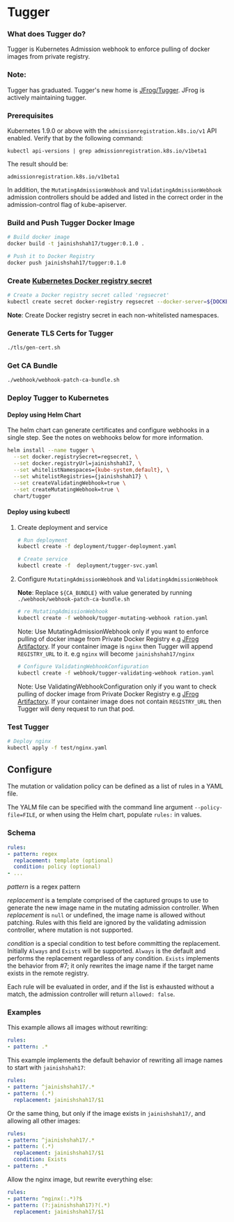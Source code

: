 # Tugger

### What does Tugger do?
Tugger is Kubernetes Admission webhook to enforce pulling of docker images from private registry.

### Note:
Tugger has graduated. Tugger's new home is [JFrog/Tugger](https://github.com/jfrog/tugger). 
JFrog is actively maintaining tugger.

### Prerequisites

Kubernetes 1.9.0 or above with the `admissionregistration.k8s.io/v1` API enabled. Verify that by the following command:
```
kubectl api-versions | grep admissionregistration.k8s.io/v1beta1
```
The result should be:
```
admissionregistration.k8s.io/v1beta1
```

In addition, the `MutatingAdmissionWebhook` and `ValidatingAdmissionWebhook` admission controllers should be added and listed in the correct order in the admission-control flag of kube-apiserver.

### Build and Push Tugger Docker Image

```bash
# Build docker image
docker build -t jainishshah17/tugger:0.1.0 .

# Push it to Docker Registry
docker push jainishshah17/tugger:0.1.0
```

### Create [Kubernetes Docker registry secret](https://kubernetes.io/docs/tasks/configure-pod-container/pull-image-private-registry/)

```bash
# Create a Docker registry secret called 'regsecret'
kubectl create secret docker-registry regsecret --docker-server=${DOCKER_REGISTRY} --docker-username=${DOCKER_USER} --docker-password=${DOCKER_PASS} --docker-email=${DOCKER_EMAIL}
```

**Note**: Create Docker registry secret in each non-whitelisted namespaces.

### Generate TLS Certs for Tugger

```bash
./tls/gen-cert.sh
```

### Get CA Bundle

```bash
./webhook/webhook-patch-ca-bundle.sh
```

### Deploy Tugger to Kubernetes

#### Deploy using Helm Chart

The helm chart can generate certificates and configure webhooks in a single step.  See the notes on webhooks below for more information.

```bash
helm install --name tugger \
  --set docker.registrySecret=regsecret, \
  --set docker.registryUrl=jainishshah17, \
  --set whitelistNamespaces={kube-system,default}, \
  --set whitelistRegistries={jainishshah17} \
  --set createValidatingWebhook=true \
  --set createMutatingWebhook=true \
  chart/tugger
```

#### Deploy using kubectl

1. Create deployment and service

	```bash
	# Run deployment
	kubectl create -f deployment/tugger-deployment.yaml
	
	# Create service
	kubectl create -f  deployment/tugger-svc.yaml
	```

2. Configure `MutatingAdmissionWebhook` and `ValidatingAdmissionWebhook`

	**Note**: Replace `${CA_BUNDLE}` with value generated by running `./webhook/webhook-patch-ca-bundle.sh`

	```bash
	# re MutatingAdmissionWebhook
	kubectl create -f webhook/tugger-mutating-webhook ration.yaml 
	```

	Note: Use MutatingAdmissionWebhook only if you want to enforce pulling of docker image from Private Docker Registry e.g [JFrog Artifactory](https://jfrog.com/artifactory/).
	If your container image is `nginx` then Tugger will append `REGISTRY_URL` to it. e.g `nginx` will become `jainishshah17/nginx`

	```bash
	# Configure ValidatingWebhookConfiguration
	kubectl create -f webhook/tugger-validating-webhook ration.yaml 
	```

	Note: Use ValidatingWebhookConfiguration only if you want to check pulling of docker image from Private Docker Registry e.g [JFrog Artifactory](https://jfrog.com/artifactory/).
	If your container image does not contain `REGISTRY_URL` then Tugger will deny request to run that pod.

### Test Tugger

```bash
# Deploy nginx 
kubectl apply -f test/nginx.yaml 
```

## Configure

The mutation or validation policy can be defined as a list of rules in a YAML file.

The YALM file can be specified with the command line argument `--policy-file=FILE`, or when using the Helm chart, populate `rules:` in values.

### Schema

```yaml
rules:
- pattern: regex
  replacement: template (optional)
  condition: policy (optional)
- ...
```

_pattern_ is a regex pattern

_replacement_ is a template comprised of the captured groups to use to generate the new image name in the mutating admission controller. When _replacement_ is `null` or undefined, the image name is allowed without patching. Rules with this field are ignored by the validating admission controller, where mutation is not supported.

_condition_ is a special condition to test before committing the replacement. Initially `Always` and `Exists` will be supported. `Always` is the default and performs the replacement regardless of any condition. `Exists` implements the behavior from #7; it only rewrites the image name if the target name exists in the remote registry.

Each rule will be evaluated in order, and if the list is exhausted without a match, the admission controller will return `allowed: false`.

### Examples

This example allows all images without rewriting:
```yaml
rules:
- pattern: .*
```

This example implements the default behavior of rewriting all image names to start with `jainishshah17`:
```yaml
rules:
- pattern: ^jainishshah17/.*
- pattern: (.*)
  replacement: jainishshah17/$1
```

Or the same thing, but only if the image exists in `jainishshah17/`, and allowing all other images:
```yaml
rules:
- pattern: ^jainishshah17/.*
- pattern: (.*)
  replacement: jainishshah17/$1
  condition: Exists
- pattern: .*
```

Allow the nginx image, but rewrite everything else:
```yaml
rules:
- pattern: ^nginx(:.*)?$
- pattern: (?:jainishshah17)?(.*)
  replacement: jainishshah17/$1
```
